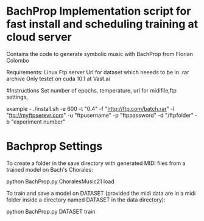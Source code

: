 # BachProp Implementation script for fast install and scheduling training at cloud server
Contains the code to generate symbolic music with BachProp from Florian Colombo 

Requirements: 
Linux 
Ftp server
Url for dataset which neeeds to be in .rar archive
Only testet on cuda 10.1 at Vast.ai 

#Instructions
Set number of epochs, temperature, url for midifile,ftp settings,

example - ./install.sh -e 600 -t "0.4" -f "http://ftp.com/batch.rar" -l "ftp://myftpserevr.com" -u "ftpusername" -p "ftppassword" -d "/ftpfolder" -b "experiment number"




# Bachprop Settings
To create a folder in the save directory with generated MIDI files from a trained model on Bach's Chorales:

python BachProp.py ChoralesMusic21 load

To train and save a model on DATASET (provided the midi data are in a midi folder inside a directory named DATASET in the data directory):

python BachProp.py DATASET train


